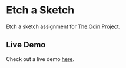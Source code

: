 # Etch a Sketch
Etch a sketch assignment for [The Odin Project](https://www.theodinproject.com/lessons/foundations-etch-a-sketch).

## Live Demo
Check out a live demo [here](https://roblaughlin.github.io/odin-etch-a-sketch).
